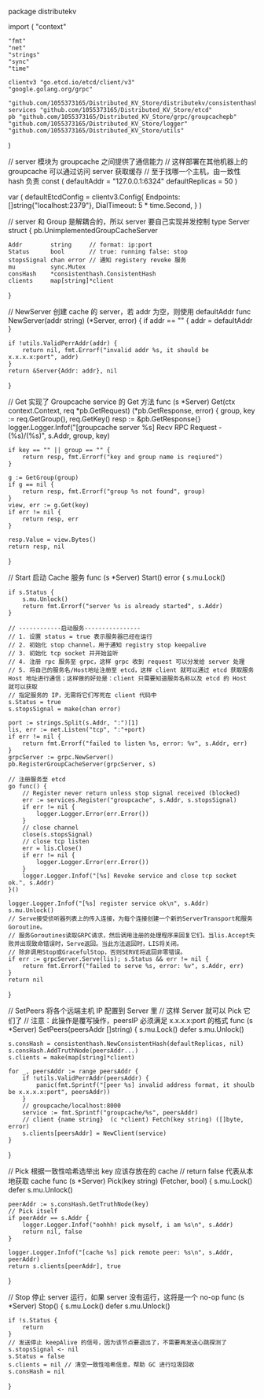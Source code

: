 package distributekv

import (
	"context"

	"fmt"
	"net"
	"strings"
	"sync"
	"time"

	clientv3 "go.etcd.io/etcd/client/v3"
	"google.golang.org/grpc"

	"github.com/1055373165/Distributed_KV_Store/distributekv/consistenthash"
	services "github.com/1055373165/Distributed_KV_Store/etcd"
	pb "github.com/1055373165/Distributed_KV_Store/grpc/groupcachepb"
	"github.com/1055373165/Distributed_KV_Store/logger"
	"github.com/1055373165/Distributed_KV_Store/utils"
)

// server 模块为 groupcache 之间提供了通信能力
// 这样部署在其他机器上的 groupcache 可以通过访问 server 获取缓存
// 至于找哪一个主机，由一致性 hash 负责
const (
	defaultAddr     = "127.0.0.1:6324"
	defaultReplicas = 50
)

var (
	defaultEtcdConfig = clientv3.Config{
		Endpoints:   []string{"localhost:2379"},
		DialTimeout: 5 * time.Second,
	}
)

// server 和 Group 是解耦合的，所以 server 要自己实现并发控制
type Server struct {
	pb.UnimplementedGroupCacheServer

	Addr        string     // format: ip:port
	Status      bool       // true: running false: stop
	stopsSignal chan error // 通知 registery revoke 服务
	mu          sync.Mutex
	consHash    *consistenthash.ConsistentHash
	clients     map[string]*client
}

// NewServer 创建 cache 的 server，若 addr 为空，则使用 defaultAddr
func NewServer(addr string) (*Server, error) {
	if addr == "" {
		addr = defaultAddr
	}

	if !utils.ValidPerrAddr(addr) {
		return nil, fmt.Errorf("invalid addr %s, it should be x.x.x.x:port", addr)
	}
	return &Server{Addr: addr}, nil
}

// Get 实现了 Groupcache service 的 Get 方法
func (s *Server) Get(ctx context.Context, req *pb.GetRequest) (*pb.GetResponse, error) {
	group, key := req.GetGroup(), req.GetKey()
	resp := &pb.GetResponse{}
	logger.Logger.Infof("[groupcache server %s] Recv RPC Request - (%s)/(%s)", s.Addr, group, key)

	if key == "" || group == "" {
		return resp, fmt.Errorf("key and group name is reqiured")
	}

	g := GetGroup(group)
	if g == nil {
		return resp, fmt.Errorf("group %s not found", group)
	}
	view, err := g.Get(key)
	if err != nil {
		return resp, err
	}

	resp.Value = view.Bytes()
	return resp, nil
}

// Start 启动 Cache 服务
func (s *Server) Start() error {
	s.mu.Lock()

	if s.Status {
		s.mu.Unlock()
		return fmt.Errorf("server %s is already started", s.Addr)
	}

	// ------------启动服务----------------
	// 1. 设置 status = true 表示服务器已经在运行
	// 2. 初始化 stop channel，用于通知 registry stop keepalive
	// 3. 初始化 tcp socket 并开始监听
	// 4. 注册 rpc 服务至 grpc，这样 grpc 收到 request 可以分发给 server 处理
	// 5. 将自己的服务名/Host地址注册至 etcd，这样 client 就可以通过 etcd 获取服务 Host 地址进行通信；这样做的好处是：client 只需要知道服务名称以及 etcd 的 Host 就可以获取
	// 指定服务的 IP，无需将它们写死在 client 代码中
	s.Status = true
	s.stopsSignal = make(chan error)

	port := strings.Split(s.Addr, ":")[1]
	lis, err := net.Listen("tcp", ":"+port)
	if err != nil {
		return fmt.Errorf("failed to listen %s, error: %v", s.Addr, err)
	}
	grpcServer := grpc.NewServer()
	pb.RegisterGroupCacheServer(grpcServer, s)

	// 注册服务至 etcd
	go func() {
		// Register never return unless stop signal received (blocked)
		err := services.Register("groupcache", s.Addr, s.stopsSignal)
		if err != nil {
			logger.Logger.Error(err.Error())
		}
		// close channel
		close(s.stopsSignal)
		// close tcp listen
		err = lis.Close()
		if err != nil {
			logger.Logger.Error(err.Error())
		}
		logger.Logger.Infof("[%s] Revoke service and close tcp socket ok.", s.Addr)
	}()

	logger.Logger.Infof("[%s] register service ok\n", s.Addr)
	s.mu.Unlock()
	// Serve接受侦听器列表上的传入连接，为每个连接创建一个新的ServerTransport和服务Goroutine。
	// 服务Goroutines读取GRPC请求，然后调用注册的处理程序来回复它们。当lis.Accept失败并出现致命错误时，Serve返回。当此方法返回时，LIS将关闭。
	// 除非调用Stop或GracefulStop，否则SERVE将返回非零错误。
	if err := grpcServer.Serve(lis); s.Status && err != nil {
		return fmt.Errorf("failed to serve %s, error: %v", s.Addr, err)
	}
	return nil
}

// SetPeers 将各个远端主机 IP 配置到 Server 里
// 这样 Server 就可以 Pick 它们了
// 注意：此操作是覆写操作，peersIP 必须满足 x.x.x.x:port 的格式
func (s *Server) SetPeers(peersAddr []string) {
	s.mu.Lock()
	defer s.mu.Unlock()

	s.consHash = consistenthash.NewConsistentHash(defaultReplicas, nil)
	s.consHash.AddTruthNode(peersAddr...)
	s.clients = make(map[string]*client)

	for _, peersAddr := range peersAddr {
		if !utils.ValidPerrAddr(peersAddr) {
			panic(fmt.Sprintf("[peer %s] invalid address format, it shoulb be x.x.x.x:port", peersAddr))
		}
		// groupcache/localhost:8000
		service := fmt.Sprintf("groupcache/%s", peersAddr)
		// client {name string}  (c *client) Fetch(key string) ([]byte, error)
		s.clients[peersAddr] = NewClient(service)
	}
}

// Pick 根据一致性哈希选举出 key 应该存放在的 cache
// return false 代表从本地获取 cache
func (s *Server) Pick(key string) (Fetcher, bool) {
	s.mu.Lock()
	defer s.mu.Unlock()

	peerAddr := s.consHash.GetTruthNode(key)
	// Pick itself
	if peerAddr == s.Addr {
		logger.Logger.Infof("oohhh! pick myself, i am %s\n", s.Addr)
		return nil, false
	}

	logger.Logger.Infof("[cache %s] pick remote peer: %s\n", s.Addr, peerAddr)
	return s.clients[peerAddr], true
}

// Stop 停止 server 运行，如果 server 没有运行，这将是一个 no-op
func (s *Server) Stop() {
	s.mu.Lock()
	defer s.mu.Unlock()

	if !s.Status {
		return
	}
	// 发送停止 keepAlive 的信号，因为该节点要退出了，不需要再发送心跳探测了
	s.stopsSignal <- nil
	s.Status = false
	s.clients = nil // 清空一致性哈希信息，帮助 GC 进行垃圾回收
	s.consHash = nil
}